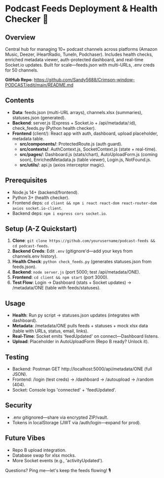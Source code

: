 # Podcast Feeds Deployment & Health Checker 🚀

## Overview
Central hub for managing 10+ podcast channels across platforms (Amazon Music, Deezer, iHeartRadio, TuneIn, Podchaser). Includes health checks, enriched metadata viewer, auth-protected dashboard, and real-time Socket.io updates. Built for scale—feeds.json with multi-URLs, .env creds for 50 channels.

**GitHub Repo**: https://github.com/Sandy5688/Crimson-window-PODCAST/edit/main/README.md
## Contents
- **Data**: feeds.json (multi-URL arrays), channels.xlsx (summaries), statuses.json (generated).
- **Backend**: server.js (Express + Socket.io + /api/metadata/:id), check_feeds.py (Python health checker).
- **Frontend** (client/): React app with auth, dashboard, upload placeholder, metadata table.
  - **src/components/**: ProtectedRoute.js (auth guard).
  - **src/contexts/**: AuthContext.js, SocketContext.js (state + real-time).
  - **src/pages/**: Dashboard.js (stats/chart), AutoUploadForm.js (coming soon), EnrichedMetadata.js (table viewer), Login.js, NotFound.js.
  - **src/utils/**: api.js (axios interceptor magic).

## Prerequisites
- Node.js 14+ (backend/frontend).
- Python 3+ (health checker).
- Frontend deps: `cd client && npm i react react-dom react-router-dom axios socket.io-client`.
- Backend deps: `npm i express cors socket.io`.

## Setup (A-Z Quickstart)
1. **Clone**: `git clone https://github.com/yourusername/podcast-feeds && cd podcast-feeds`.
2. **Backend Creds**: Edit `.env` (gitignore'd—add your keys from channels.env history).
3. **Health Check**: `python check_feeds.py` (generates statuses.json from feeds.json).
4. **Backend**: `node server.js` (port 5000; test /api/metadata/ONE).
5. **Frontend**: `cd client && npm start` (port 3000).
6. **Test Flow**: Login → Dashboard (stats + Socket updates) → /metadata/ONE (table with feeds/statuses).

## Usage
- **Health**: Run py script → statuses.json updates (integrates with dashboard).
- **Metadata**: /metadata/ONE pulls feeds + statuses + mock xlsx data (table with URLs, status, email, links).
- **Real-Time**: Socket emits 'feedUpdated' on connect—Dashboard listens.
- **Upload**: Placeholder in AutoUploadForm (Repo B ready? Unlock it).

## Testing
- Backend: Postman GET http://localhost:5000/api/metadata/ONE (full JSON).
- Frontend: /login (test creds) → /dashboard → /autoupload → /random (404).
- Socket: Console logs 'connected' + 'feedUpdated'.

## Security
- .env gitignored—share via encrypted ZIP/vault.
- Tokens in localStorage (JWT via /auth/login—expand for prod).

## Future Vibes
- Repo B upload integration.
- Database swap for xlsx mocks.
- More Socket events (e.g., 'activityUpdated').

Questions? Ping me—let's keep the feeds flowing! 🎙️
